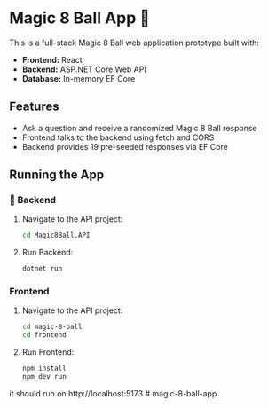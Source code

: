 # Magic 8 Ball App 🎱

This is a full-stack Magic 8 Ball web application prototype built with:

- **Frontend:** React
- **Backend:** ASP.NET Core Web API
- **Database:** In-memory EF Core

## Features

- Ask a question and receive a randomized Magic 8 Ball response
- Frontend talks to the backend using fetch and CORS
- Backend provides 19 pre-seeded responses via EF Core

## Running the App

### 🔧 Backend

1. Navigate to the API project:

   ```bash
   cd Magic8Ball.API

   ```

2. Run Backend:
   ```bash
   dotnet run
   ```

### Frontend

1. Navigate to the API project:

   ```bash
   cd magic-8-ball
   cd frontend

   ```

2. Run Frontend:
   ```bash
   npm install
   npm dev run
   ```

it should run on http://localhost:5173
#   m a g i c - 8 - b a l l - a p p 
 
 
